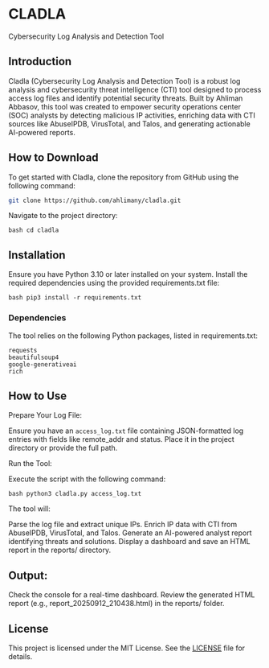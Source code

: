 # CLADLA
Cybersecurity Log Analysis and Detection Tool

## Introduction
Cladla (Cybersecurity Log Analysis and Detection Tool) is a robust log analysis and cybersecurity threat intelligence (CTI) tool designed to process access log files and identify potential security threats. Built by Ahliman Abbasov, this tool was created to empower security operations center (SOC) analysts by detecting malicious IP activities, enriching data with CTI sources like AbuseIPDB, VirusTotal, and Talos, and generating actionable AI-powered reports. 

## How to Download
To get started with Cladla, clone the repository from GitHub using the following command:

```bash
git clone https://github.com/ahlimany/cladla.git
```

Navigate to the project directory:
```
bash cd cladla
```
## Installation

Ensure you have Python 3.10 or later installed on your system.
Install the required dependencies using the provided requirements.txt file:

```
bash pip3 install -r requirements.txt
```
### Dependencies
The tool relies on the following Python packages, listed in requirements.txt:

```
requests
beautifulsoup4
google-generativeai
rich
```

## How to Use

Prepare Your Log File:

Ensure you have an ```access_log.txt``` file containing JSON-formatted log entries with fields like remote_addr and status. Place it in the project directory or provide the full path.


Run the Tool:

Execute the script with the following command:
```
bash python3 cladla.py access_log.txt
```
The tool will:

Parse the log file and extract unique IPs.
Enrich IP data with CTI from AbuseIPDB, VirusTotal, and Talos.
Generate an AI-powered analyst report identifying threats and solutions.
Display a dashboard and save an HTML report in the reports/ directory.

## Output:

Check the console for a real-time dashboard.
Review the generated HTML report (e.g., report_20250912_210438.html) in the reports/ folder.



## License
This project is licensed under the MIT License. See the [LICENSE](./LISCENCE) file for details.
